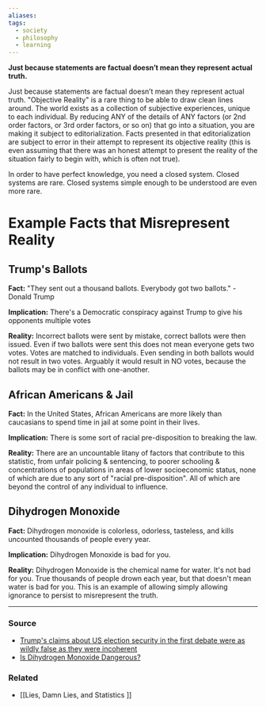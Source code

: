 ```yaml
---
aliases: 
tags:
  - society
  - philosophy
  - learning
---
```

**Just because statements are factual doesn’t mean they represent actual truth.**

Just because statements are factual doesn’t mean they represent actual truth. "Objective Reality" is a rare thing to be able to draw clean lines around. The world exists as a collection of subjective experiences, unique to each individual. By reducing ANY of the details of ANY factors (or 2nd order factors, or 3rd order factors, or so on) that go into a situation, you are making it subject to editorialization. Facts presented in that editorialization are subject to error in their attempt to represent its objective reality (this is even assuming that there was an honest attempt to present the reality of the situation fairly to begin with, which is often not true).

In order to have perfect knowledge, you need a closed system. Closed systems are rare. Closed systems simple enough to be understood are even more rare.

# Example Facts that Misrepresent Reality

## Trump's Ballots

**Fact:** "They sent out a thousand ballots. Everybody got two ballots." - Donald Trump

**Implication:** There's a Democratic conspiracy against Trump to give his opponents multiple votes

**Reality:** Incorrect ballots were sent by mistake, correct ballots were then issued. Even if two ballots were sent this does not mean everyone gets two votes. Votes are matched to individuals. Even sending in both ballots would not result in two votes. Arguably it would result in NO votes, because the ballots may be in conflict with one-another.

## African Americans & Jail

**Fact:** In the United States, African Americans are more likely than caucasians to spend time in jail at some point in their lives.

**Implication:** There is some sort of racial pre-disposition to breaking the law.

**Reality:** There are an uncountable litany of factors that contribute to this statistic, from unfair policing & sentencing, to poorer schooling & concentrations of populations in areas of lower socioeconomic status, none of which are due to any sort of "racial pre-disposition". All of which are beyond the control of any individual to influence.

## Dihydrogen Monoxide

**Fact:** Dihydrogen monoxide is colorless, odorless, tasteless, and kills uncounted thousands of people every year.

**Implication:** Dihydrogen Monoxide is bad for you.

**Reality:** Dihydrogen Monoxide is the chemical name for water. It's not bad for you. True thousands of people drown each year, but that doesn't mean water is bad for you. This is an example of allowing simply allowing ignorance to persist to misrepresent the truth.

---

### Source
- [Trump's claims about US election security in the first debate were as wildly false as they were incoherent](https://www.businessinsider.com/point-by-point-fact-check-trump-debate-answers-voting-elections-2020-9)
- [Is Dihydrogen Monoxide Dangerous?](https://www.snopes.com/fact-check/dangers-dihydrogen-monoxide/)

### Related
- [[Lies, Damn Lies, and Statistics ]] 
